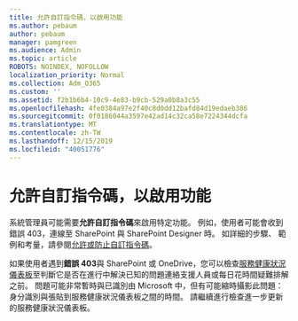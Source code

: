 ```yaml
---
title: 允許自訂指令碼，以啟用功能
ms.author: pebaum
author: pebaum
manager: pamgreen
ms.audience: Admin
ms.topic: article
ROBOTS: NOINDEX, NOFOLLOW
localization_priority: Normal
ms.collection: Adm_O365
ms.custom: ''
ms.assetid: f2b1b6b4-10c9-4e83-b9cb-529a0b8a3c55
ms.openlocfilehash: 4fe0384a97e2f40c8d0dd12bafd84d19edaeb386
ms.sourcegitcommit: 0f0186044a3597e42ad14c32ca58e7224344dcfa
ms.translationtype: MT
ms.contentlocale: zh-TW
ms.lasthandoff: 12/15/2019
ms.locfileid: "40051776"
---
```

# <a name="allow-custom-script-to-enable-features"></a>允許自訂指令碼，以啟用功能

系統管理員可能需要**允許自訂指令碼**來啟用特定功能。 例如，使用者可能會收到錯誤 403，連線至 SharePoint 與 SharePoint Designer 時。 如詳細的步驟、 範例和考量，請參閱[允許或防止自訂指令碼](https://docs.microsoft.com/sharepoint/allow-or-prevent-custom-script)。

如果使用者遇到**錯誤 403**與 SharePoint 或 OneDrive，您可以檢查[服務健康狀況儀表板](https://admin.microsoft.com/AdminPortal/Home#/servicehealth)至判斷它是否在進行中解決已知的問題連絡支援人員或每日花時間疑難排解之前。 問題可能非常暫時與已識別由 Microsoft 中，但有可能縮時攝影此問題： 身分識別與張貼到服務健康狀況儀表板之間的時間。 請繼續進行檢查進一步更新的服務健康狀況儀表板。


